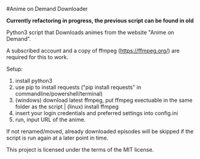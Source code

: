 #Anime on Demand Downloader 

**Currently refactoring in progress, the previous script can be found in old**

Python3 script that Downloads animes from the website "Anime on Demand".

A subscribed account and a copy of ffmpeg (https://ffmpeg.org/)
are required for this to work.

Setup:
1. install python3
2. use pip to install requests ("pip install requests" in commandline/powershell/terminal)
3. (windows) download latest ffmpeg, put ffmpeg exectuable in the same folder as the script | (linux) install ffmpeg
4. insert your login credentials and preferred settings into config.ini
5. run, input URL of the anime.

If not renamed/moved, already downloaded episodes will be skipped if the
script is run again at a later point in time.

This project is licensed under the terms of the MIT license.
